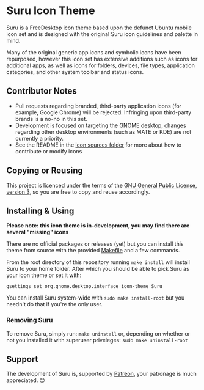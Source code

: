 Suru Icon Theme
================

Suru is a FreeDesktop icon theme based upon the defunct Ubuntu mobile icon set and is designed with the original Suru icon guidelines and palette in mind.

Many of the original generic app icons and symbolic icons have been repurposed, however this icon set has extensive additions such as icons for additional apps, as well as icons for folders, devices, file types, application categories, and other system toolbar and status icons.

## Contributor Notes

 - Pull requests regarding branded, third-party application icons (for example, Google Chrome) will be rejected. Infringing upon third-party brands is a no-no in this set.
 - Development is focused on targeting the GNOME desktop, changes regarding other desktop environments (such as MATE or KDE) are not currently a priority.
 - See the README in the [icon sources folder](/src) for more about how to contribute or modify icons

## Copying or Reusing

This project is licenced under the terms of the [GNU General Public License, version 3](https://www.gnu.org/licenses/gpl-3.0.txt), so you are free to copy and reuse accordingly.

## Installing & Using

**Please note: this icon theme is in-development, you may find there are several "missing" icons**

There are no official packages or releases (yet) but you can install this theme from source with the provided [Makefile](/Makefile) and a few commands.

From the root directory of this repository running `make install` will install Suru to your home folder. After which you should be able to pick Suru as your icon theme or set it with:

    gsettings set org.gnome.desktop.interface icon-theme Suru

You can install Suru system-wide with `sudo make install-root` but you needn't do that if you're the only user.

### Removing Suru

To remove Suru, simply run: `make uninstall` or, depending on whether or not you installed it with superuser priveleges: `sudo make uninstall-root` 

## Support

The development of Suru is, supported by [Patreon](http://patreon.com/snwh/), your patronage is much appreciated. &#x1F60A;

